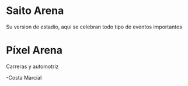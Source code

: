 # Saito Arena
Su version de estadio, aqui se celebran todo tipo de eventos importantes

# Píxel Arena
Carreras y automotriz

-Costa Marcial 

